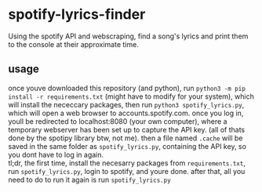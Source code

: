 # spotify-lyrics-finder
Using the spotify API and webscraping, find a song's lyrics and print them to the console at their approximate time.

## usage
once youve downloaded this repository (and python), run `python3 -m pip install -r requirements.txt` (might have to modify for your system), which will install the nececcary packages, then run `python3 spotify_lyrics.py`, which will open a web browser to accounts.spotify.com. once you log in, youll be redirected to localhost:8080 (your own computer), where a temporary webserver has been set up to capture the API key. (all of thats done by the spotipy library btw, not me). then a file named `.cache` will be saved in the same folder as `spotify_lyrics.py`, containing the API key, so you dont have to log in again.\
tl;dr, the first time, install the necesarry packages from `requirements.txt`, run `spotify_lyrics.py`, login to spotify, and youre done. after that, all you need to do to run it again is run `spotify_lyrics.py`
